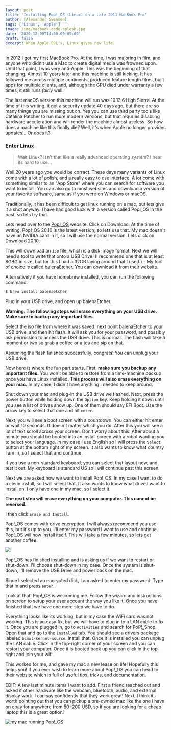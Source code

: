 ```yaml
---
layout: post
title: 'Installing Pop!_OS (Linux) on a Late 2011 MacBook Pro'
author: [Alexander Swensen]
tags: ['Linux', 'Apple']
image: /img/macbook-code-splash.jpg
date: '2020-12-09T14:00:00-05:00'
draft: false
excerpt: When Apple EOL's, Linux gives new life.
---
```


In 2012 I got my first MacBook Pro. At the time, I was majoring in film, and anyone who didn't use a Mac to create digital media was frowned upon. Until that point, I was very anti-Apple. This was the beginning of that changing. Almost 10 years later and this machine is still kicking. It has followed me across multiple continents, produced feature length films, built apps for multiple clients, and, although the GPU died under warranty a few times, it still runs _fairly_ well.

The last macOS version this machine will run was 10.13.6 High Sierra. At the time of this writing, it got a security update 40 days ago, but there are so many things you are missing out on. Yes you can use third party tools like Catalina Patcher to run more modern versions, but that requries disabling hardware acceleration and will render the machine almost useless. So how does a machine like this finally die? Well, it's when Apple no longer provides updates...
Or does it?

### Enter Linux

> Wait Linux? Isn't that like a really advanced operating system? I hear its hard to use...

Well 20 years ago you would be correct. These days many variants of Linux come with a lot of polish, and a really easy to use interface. A lot come with something similar to an "App Store" where you can search for software you want to install. You can also go to most websites and download a version of your favorite software, same as if you were on Windows or macOS.

Traditionally, it has been difficult to get linux running on a mac, but lets give it a shot anyway. I have had good luck with a version called Pop!_OS in the past, so lets try that.

Lets head over to the [Pop!_OS](https://pop.system76.com/) website. Click on Download. At the time of writing, Pop!_OS 20.10 is the latest version, so lets use that. My mac doesn't have an NVIDIA card in it, so I will use the normal version. Lets click on Download 20.10.

This will download an `iso` file, which is a disk image format. Next we will need a tool to write that onto a USB Drive. (I recommend one that is at least 8GBG in size, but for this I had a 32GB laying around that I used.) - My tool of choice is called [balenaEtcher](https://www.balena.io/etcher/). You can download it from their website.

Alternatively if you have homebrew installed, you can run the following command.

```sh
$ brew install balenaetcher
```

Plug in your USB drive, and open up balenaEtcher.

**Warning: The following steps will erase everything on your USB drive. Make sure to backup any important files.**

Select the iso file from where it was saved. next point balenaEtcher to your USB drive, and then hit flash. It will ask you for your password, and possibly ask permission to access the USB drive. This is normal. The flash will take a moment or two so grab a coffee or a tea and sip on that.

Assuming the flash finished successfully, congrats! You can unplug your USB drive.

Now here is where the fun part starts. First, **make sure you backup any important files.** You won't be able to restore from a time-machine backup once you have Linux installed. **This process will also erase everything on your mac.** In my case, I didn't have anything I needed to keep around.

Shut down your mac and plug-in the USB drive we flashed. Next, press the power button while holding down the `Option` key. Keep holding it down until you see a list of drives show up. One of them should say EFI Boot. Use the arrow key to select that one and hit `enter`.

Next, you will see a boot screen with a countdown. You can either hit enter, or wait 10 seconds. It doesn't matter which you do. After this you will see a lot of text scroll across your screen. Don't worry about this. After about a minute you should be booted into an install screen with a robot wanting you to select your language. In my case I use English so I will press the `Select` button at the bottom right of my screen. It also wants to know what country I am in, so I select that and continue.

If you use a non-standard keyboard, you can select that layout now, and test it out. My keyboard is standard US so I will continue past this screen.

Next we are asked how we want to install Pop!_OS. In my case I want to do a clean install, so I will select that. It also wants to know what drive I want to install on. I only have one in my mac, so I select it.

**The next step will erase everything on your computer. This cannot be reversed.**

I then click `Erase and Install`.

Pop!\_OS comes with drive encryption. I will always recommend you use this, but it's up to you. I'll enter my password I want to use and continue. Pop!\_OS will now install itself. This will take a few minutes, so lets get another coffee.

![](https://media.giphy.com/media/Kuk1DnNCOsBlm/giphy.gif)

Pop!\_OS has finished installing and is asking us if we want to restart or shut-down. I'll choose shut-down in my case. Once the system is shut-down, I'll remove the USB Drive and power back on the mac.

Since I selected an encrypted disk, I am asked to enter my password. Type that in and press `enter`.

Look at that! Pop!\_OS is welcoming me. Follow the wizard and instructions on screen to setup your user account the way you like it. Once you have finished that, we have one more step we have to do.

Everything looks like its working, but in my case the WiFi card was not working. This is an easy fix, but we will have to plug in to a LAN cable to fix it. Once you are plugged in, go to `Activities` and search for PoP!\_Shop. Open that and go to the `Installed` tab. You should see a drivers package labeled `bcmwl-kernel-source`. Install that. Once it is installed you can unplug the LAN cable. Click in the top-right corner of your screen and you can restart your computer. Once it is booted back up you can click in the top-right and join your wifi.

This worked for me, and gave my mac a new lease on life! Hopefully this helps you! If you ever wish to learn more about Pop!\_OS you can head to their [website](https://pop.system76.com/) which is full of useful tips, tricks, and documentation.

EDIT: A few last minute items I want to add. First a friend reached out and asked if other hardware like the webcam, bluetooth, audio, and external display work. I can say confidently that they work great! Next, I think its worth pointing out that you can pickup a pre-owned mac like the one I have on [ebay](https://www.ebay.com/sch/i.html?_from=R40&_trksid=p2380057.m570.l1313&_nkw=2011+macbook+pro&_sacat=0) for anywhere from $50-$200 USD, so if you are looking for a cheap laptop this is a great option!


![my mac running Pop!_OS](/img/late-2011-mbp.jpg)
